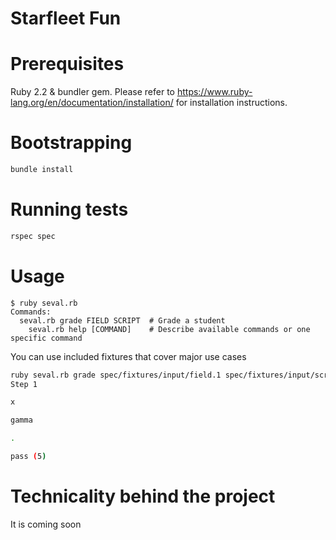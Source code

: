 # Starfleet Fun

# Prerequisites

Ruby 2.2 & bundler gem. Please refer to
https://www.ruby-lang.org/en/documentation/installation/ for installation
instructions.

# Bootstrapping

```bash
bundle install
```

# Running tests

```bash
rspec spec
```

# Usage

```shell
$ ruby seval.rb
Commands:
  seval.rb grade FIELD SCRIPT  # Grade a student
    seval.rb help [COMMAND]    # Describe available commands or one specific command
```
You can use included fixtures that cover major use cases

```bash
ruby seval.rb grade spec/fixtures/input/field.1 spec/fixtures/input/script.1
Step 1

x

gamma

.

pass (5)
```

# Technicality behind the project

It is coming soon
